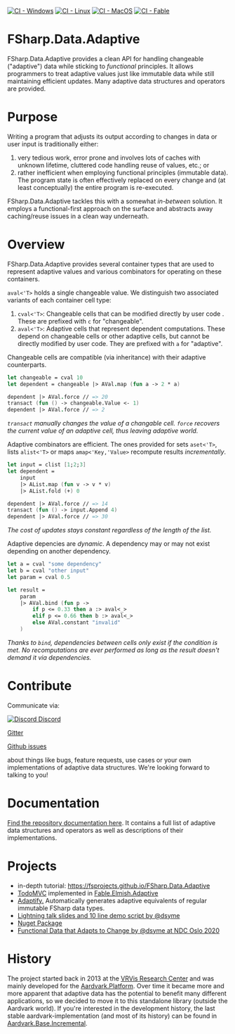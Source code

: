 
[![CI - Windows](https://github.com/fsprojects/FSharp.Data.Adaptive/workflows/CI%20-%20Windows/badge.svg?branch=master)](https://github.com/fsprojects/FSharp.Data.Adaptive/actions/workflows/windows.yml)
[![CI - Linux](https://github.com/fsprojects/FSharp.Data.Adaptive/workflows/CI%20-%20Linux/badge.svg?branch=master)](https://github.com/fsprojects/FSharp.Data.Adaptive/actions/workflows/linux.yml)
[![CI - MacOS](https://github.com/fsprojects/FSharp.Data.Adaptive/workflows/CI%20-%20MacOS/badge.svg?branch=master)](https://github.com/fsprojects/FSharp.Data.Adaptive/actions/workflows/mac.yml)
[![CI - Fable](https://github.com/fsprojects/FSharp.Data.Adaptive/workflows/CI%20-%20Fable/badge.svg?branch=master)](https://github.com/fsprojects/FSharp.Data.Adaptive/actions/workflows/fable.yml)
# FSharp.Data.Adaptive

FSharp.Data.Adaptive provides a clean API for handling changeable ("adaptive") data while sticking to *functional* principles. It allows programmers to treat adaptive values just like immutable data while still maintaining efficient updates. Many adaptive data structures and operators are provided.

# Purpose

Writing a program that adjusts its output according to changes in data or user input is traditionally either:
1. very tedious work, error prone and involves lots of caches with unknown lifetime, cluttered code handling reuse of values, etc.; or
2. rather inefficient when employing functional principles (immutable data). The program state is often effectively replaced on every change and (at least conceptually) the entire program is re-executed.

FSharp.Data.Adaptive tackles this with a somewhat *in-between* solution. It employs a functional-first approach on the surface and abstracts away caching/reuse issues in a clean way underneath.

# Overview

FSharp.Data.Adaptive provides several container types that are used to represent adaptive values and various combinators for operating on these containers. 

`aval<'T>` holds a single changeable value. We distinguish two associated variants of each container cell type:
1. `cval<'T>`: Changeable cells that can be modified directly by user code . These are prefixed with `c` for "changeable".
2. `aval<'T>`: Adaptive cells that represent dependent computations. These depend on changeable cells or other adaptive cells, but cannot be directly modified by user code. They are prefixed with `a` for "adaptive".

Changeable cells are compatible (via inheritance) with their adaptive counterparts.

```fsharp
let changeable = cval 10
let dependent = changeable |> AVal.map (fun a -> 2 * a)

dependent |> AVal.force // => 20
transact (fun () -> changeable.Value <- 1)
dependent |> AVal.force // => 2
```
*`transact` manually changes the value of a changable cell. `force` recovers the current value of an adaptive cell, thus leaving adaptive world.*

Adaptive combinators are efficient. The ones provided for sets `aset<'T>`, lists `alist<'T>` or maps `amap<'Key,'Value>` recompute results *incrementally*. 

```fsharp
let input = clist [1;2;3]
let dependent = 
    input 
    |> AList.map (fun v -> v * v)
    |> AList.fold (+) 0

dependent |> AVal.force // => 14
transact (fun () -> input.Append 4)
dependent |> AVal.force // => 30
```
*The cost of updates stays constant regardless of the length of the list.*

Adaptive depencies are *dynamic*. A dependency may or may not exist depending on another dependency.

```fsharp
let a = cval "some dependency"
let b = cval "other input"
let param = cval 0.5

let result = 
    param 
    |> AVal.bind (fun p -> 
        if p <= 0.33 then a :> aval<_>
        elif p <= 0.66 then b :> aval<_>
        else AVal.constant "invalid"
    )
```
*Thanks to `bind`, dependencies between cells only exist if the condition is met. No recomputations are ever performed as long as the result doesn't demand it via dependencies.*

# Contribute

Communicate via:

[![Discord](https://discordapp.com/api/guilds/611129394764840960/widget.png) Discord](https://discord.gg/UyecnhM)

[Gitter](https://gitter.im/aardvark-platform/Lobby)

[Github issues](https://github.com/fsprojects/FSharp.Data.Adaptive/issues)


about things like bugs, feature requests, use cases or your own implementations of adaptive data structures. We're looking forward to talking to you!

# Documentation

[Find the repository documentation here](https://fsprojects.github.io/FSharp.Data.Adaptive/reference/index.html). It contains a full list of adaptive data structures and operators as well as descriptions of their implementations.

# Projects

* in-depth tutorial: https://fsprojects.github.io/FSharp.Data.Adaptive
* [TodoMVC](https://aardvarkians.com/demo/TodoMVC/) implemented in [Fable.Elmish.Adaptive](https://github.com/krauthaufen/Fable.Elmish.Adaptive)
* [Adaptify.](https://github.com/krauthaufen/Adaptify) Automatically generates adaptive equivalents of regular immutable FSharp data types.
* [Lightning talk slides and 10 line demo script by @dsyme](https://github.com/dsyme/fsharp-presentations/tree/master/2019-09-27-openfsharp)
* [Nuget Package](https://www.nuget.org/packages/FSharp.Data.Adaptive/)
* [Functional Data that Adapts to Change by @dsyme at NDC Oslo 2020](https://www.youtube.com/watch?v=us4dp7Ksly0)
# History

The project started back in 2013 at the [VRVis Research Center](https://www.vrvis.at) and was mainly developed for the [Aardvark.Platform](https://aardvarkians.com). Over time it became more and more apparent that adaptive data has the potential to benefit many different applications, so we decided to move it to this standalone library (outside the Aardvark world). If you're interested in the development history, the last stable aardvark-implementation (and most of its history) can be found in [Aardvark.Base.Incremental](https://github.com/aardvark-platform/aardvark.base/tree/v4/src/Aardvark.Base.Incremental). 
